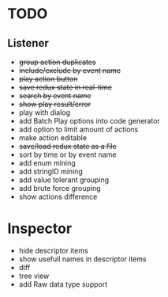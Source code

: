 # TODO
## Listener
- ~~group action duplicates~~
- ~~include/exclude by event name~~
- ~~play action button~~
- ~~save redux state in real-time~~
- ~~search by event name~~
- ~~show play result/error~~
- play with dialog
- add Batch Play options into code generator
- add option to limit amount of actions
- make action editable
- ~~save/load redux state as a file~~
- sort by time or by event name
- add enum mining
- add stringID mining
- add value tolerant grouping
- add brute force grouping
- show actions difference

# Inspector
- hide descriptor items
- show usefull names in descriptor items
- diff
- tree view
- add Raw data type support